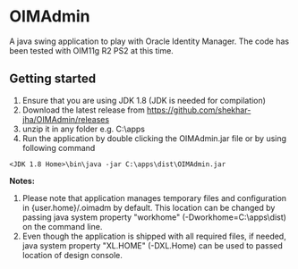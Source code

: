 OIMAdmin
========

A java swing application to play with Oracle Identity Manager. The code has been tested with OIM11g R2 PS2 at this time.

Getting started
---------------

1. Ensure that you are using JDK 1.8 (JDK is needed for compilation)
2. Download the latest release from https://github.com/shekhar-jha/OIMAdmin/releases
3. unzip it in any folder e.g. C:\apps
4. Run the application by double clicking the OIMAdmin.jar file or by using following command<br/>
```
<JDK 1.8 Home>\bin\java -jar C:\apps\dist\OIMAdmin.jar
```

**Notes:**

1. Please note that application manages temporary files and configuration in {user.home}/.oimadm by default.
This location can be changed by passing java system property "workhome" (-Dworkhome=C:\apps\dist) on the command line.
2. Even though the application is shipped with all required files, if needed, java system property
"XL.HOME" (-DXL.Home) can be used to passed location of design console.

